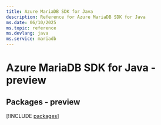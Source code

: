 ```yaml
---
title: Azure MariaDB SDK for Java
description: Reference for Azure MariaDB SDK for Java
ms.date: 06/10/2025
ms.topic: reference
ms.devlang: java
ms.service: mariadb
---
```

# Azure MariaDB SDK for Java - preview
## Packages - preview
[!INCLUDE [packages](mariadb-index.md)]